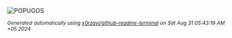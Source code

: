 <div align="justify">
<picture>
    <source media="(prefers-color-scheme: dark)" srcset="https://i.ibb.co/hXM9KnJ/output-gif.gif">
    <source media="(prefers-color-scheme: light)" srcset="https://i.ibb.co/hXM9KnJ/output-gif.gif">
    <img alt="POPUGOS" src="https://i.ibb.co/hXM9KnJ/output-gif.gif">
</picture>

<sub><i>Generated automatically using [x0rzavi/github-readme-terminal](https://github.com/x0rzavi/github-readme-terminal) on Sat Aug 31 05:43:19 AM +05 2024</i></sub>
</div>